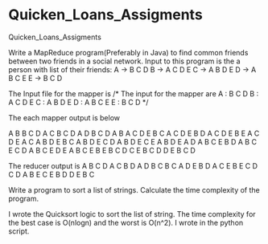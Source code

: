 # Quicken_Loans_Assigments
Quicken_Loans_Assigments

Write a MapReduce program(Preferably in Java) to find common friends between two friends in a social network. Input to this program is the a person with list of their friends:
A -> B C D
B -> A C D E
C -> A B D E
D -> A B C E
E -> B C D

The Input file for the mapper is /* The input for the mapper are 
A : B C D
B : A C D E
C : A B D E
D : A B C E
E : B C D
*/

The each mapper output is below

A B     B C D
A C     B C D
A D     B C D
A B     A C D E
B C     A C D E
B D     A C D E
B E     A C D E
A C     A B D E
B C     A B D E
C D     A B D E
C E     A B D E
A D     A B C E
B D     A B C E
C D     A B C E
D E     A B C E
B E     B C D
C E     B C D
D E     B C D

The reducer output is 
A B     C D
A C     B D
A D     B C
B C     A D E
B D     A C E
B E     C D
C D     A B E
C E     B D
D E     B C


Write a program to sort a list of strings. Calculate the time complexity of the program.

I wrote the Quicksort logic to sort the list of string. The time complexity for the best case is O(nlogn) and the worst is O(n^2). I wrote in the python script.


